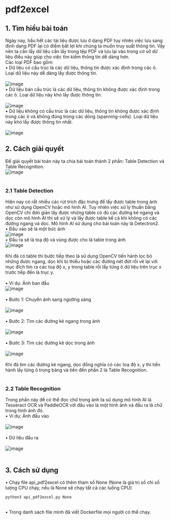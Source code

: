 # pdf2excel
## 1. Tìm hiểu bài toán
Ngày nay, hầu hết các tài liệu được lưu ở dạng PDF tuy nhiên việc lưu sang định dạng PDF lại có điểm bất lợi khi chúng ta muốn truy suất thông tin. Vậy nên ta cần lấy dữ liệu cần lấy trong tệp PDF và lưu lại vào trong cơ sở dữ liệu điều này giúp cho việc tìm kiếm thông tin dễ dàng hơn.
<br/>
Các loại PDF bao gồm:
<br/>
• Dữ liệu có cấu trúc là các dữ liệu, thông tin được xác định trong các ô. Loại dữ liệu này dễ dàng lấy được thông tin.
<br/>
<br/>
![image](https://github.com/xdnguyenhiepxd/pdf2excel/assets/88564663/567aef17-216d-4557-8fa0-f941ae3b6153)
<br/>
• Dữ liệu bán cấu trúc là các dữ liệu, thông tin không được xác định trong các ô. Loại dữ liệu này khó lấy được thông tin.
<br/>
<br/>
![image](https://github.com/xdnguyenhiepxd/pdf2excel/assets/88564663/3d78c338-f808-4811-ba5f-a2af567cc94a)
<br/>
• Dữ liệu không có cấu trúc là các dữ liệu, thông tin không được xác định trong các ô và không đúng trong các dòng (spanning-cells). Loại dữ liệu này khó lấy được thông tin nhất.
<br/>
<br/>
![image](https://github.com/xdnguyenhiepxd/pdf2excel/assets/88564663/4533887b-6000-456e-a109-b793b5f669c7)
## 2. Cách giải quyết
Để giải quyết bài toán này ta chia bài toán thành 2 phần: Table Detection và Table Recognition.
<br/>
![image](https://github.com/xdnguyenhiepxd/pdf2excel/assets/88564663/ef4f6900-353b-4858-881a-1ac4cbe6a258)
<br/>
<br/>
### 2.1 Table Detection
Hiện nay có rất nhiều các rút trích đặc trưng để lấy được table trong ảnh như sử dụng OpenCV hoặc mô hình AI. Tuy nhiên việc xử lý thuần bằng OpenCV chỉ đơn giản lấy được những table có đủ các đường kẻ ngang và dọc còn mô hình AI thì sẽ xử lý và lấy được table kể cả khi không có các đường ngang và dọc. Mô hình AI sử dụng cho bài toán này là Detectron2.
<br/>
• Đầu vào sẽ là một bức ảnh
<br/>
![image](https://github.com/xdnguyenhiepxd/pdf2excel/assets/88564663/72b73aa2-1704-44c7-809d-2cf906237c14)
<br/>
• Đầu ra sẽ là toạ độ và vùng được cho là table trong ảnh
<br/>
![image](https://github.com/xdnguyenhiepxd/pdf2excel/assets/88564663/5842ba8c-ffd4-4889-ba47-31f2d730729c)
<br/>
<br/>
Khi đã có table thì bước tiếp theo là sử dụng OpenCV tiến hành lọc bỏ những được ngang, dọc khi bị thiếu hoặc các đường nét đứt rồi vẽ lại với mục đích tìm ra các toạ độ x, y trong table rồi lấy từng ô dữ liệu trên trục x trước tiếp đến là trục y.
<br/>
<br/>
• Ví dụ: Ảnh ban đầu
<br/>
![image](https://github.com/xdnguyenhiepxd/pdf2excel/assets/88564663/518f5687-bea0-4307-af33-5af25325d671)
<br/>
<br/>
• Bước 1: Chuyển ảnh sang ngưỡng sáng
<br/>
<br/>
![image](https://github.com/xdnguyenhiepxd/pdf2excel/assets/88564663/4af489bd-a527-4af0-8aea-b5bccdf5dac4)
<br/>
<br/>
• Bước 2: Tìm các đường kẻ ngang trong ảnh
<br/>
<br/>
![image](https://github.com/xdnguyenhiepxd/pdf2excel/assets/88564663/6a6c8f15-be9f-4eb6-aebe-d3266b9ff20d)
<br/>
<br/>
• Bước 3: Tìm các đường kẻ dọc trong ảnh
<br/>
<br/>
![image](https://github.com/xdnguyenhiepxd/pdf2excel/assets/88564663/fe3c881b-104f-4d07-8ecf-60710fd3af21)
<br/>
<br/>
Khi đã tìm các đường kẻ ngang, dọc đồng nghĩa có các toạ độ x, y thì tiến hành lấy từng ô trong bảng và tiến đến phần 2 là Table Recognition.
<br/>
<br/>
### 2.2 Table Recognition
Trong phần này để có thể đọc chữ trong ảnh ta sử dụng mô hình AI là Tesseract OCR và PaddleOCR với đầu vào là một hình ảnh và đầu ra là chữ trong hình ảnh đó.
<br/>
• Ví dụ: Ảnh đầu vào
<br/>
<br/>
![image](https://github.com/xdnguyenhiepxd/pdf2excel/assets/88564663/b73bc2fc-acbc-4ce5-bae2-73503b2c2f9e)
<br/>
<br/>
• Dữ liệu đầu ra
<br/>
<br/>
![image](https://github.com/xdnguyenhiepxd/pdf2excel/assets/88564663/1329480c-81ca-4fcf-83e4-4a8a9eca60b7)
<br/>
<br/>
## 3. Cách sử dụng
• Chạy file api_pdf2excel có thêm tham số None (None là giá trị số chỉ số lượng CPU chạy, nếu là None sẽ chạy tất cả các luồng CPU)
```script
python3 api_pdf2excel.py None 
```
<br/>
• Trong danh sách file mình đã viết Dockerfile mọi người có thể chạy.
